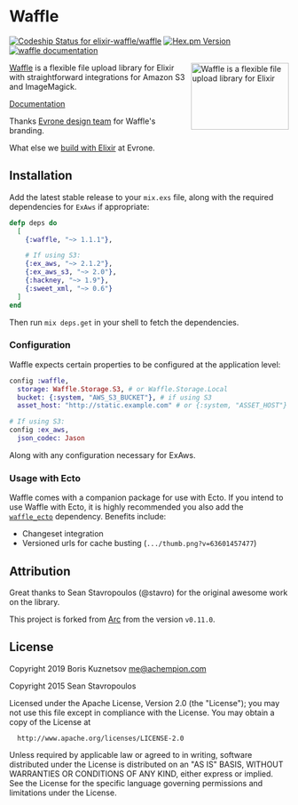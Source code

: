 # Waffle

[![Codeship Status for elixir-waffle/waffle][codeship-img]][codeship-url]
[![Hex.pm Version][hex-img]][hex-url]
[![waffle documentation][hexdocs-img]][hexdocs-url]

[codeship-img]: https://app.codeship.com/projects/182a04b0-aa53-0137-1d00-2259d5318dee/status?branch=master
[codeship-url]: https://app.codeship.com/projects/361668
[hex-img]: http://img.shields.io/hexpm/v/waffle.svg
[hex-url]: https://hex.pm/packages/waffle
[hexdocs-img]: http://img.shields.io/badge/hexdocs-documentation-brightgreen.svg
[hexdocs-url]: https://hexdocs.pm/waffle

[logo-img]: https://elixir-waffle.github.io/waffle/assets/logo.svg
[Waffle]: https://evrone.com/waffle-elixir-library?utm_source=github&utm_campaign=waffle
[Evrone design team]: https://evrone.com/branding?utm_source=github&utm_campaign=waffle
[build with Elixir]: https://evrone.com/elixir?utm_source=github&utm_campaign=waffle

<img align="right" width="176" height="120"
     alt="Waffle is a flexible file upload library for Elixir"
     src="https://elixir-waffle.github.io/waffle/assets/logo.svg">

[Waffle] is a flexible file upload library for Elixir with straightforward integrations for Amazon S3 and ImageMagick.

[Documentation](https://hexdocs.pm/waffle)

Thanks [Evrone design team] for Waffle's branding.

What else we [build with Elixir] at Evrone.

## Installation

Add the latest stable release to your `mix.exs` file, along with the required dependencies for `ExAws` if appropriate:

```elixir
defp deps do
  [
    {:waffle, "~> 1.1.1"},

    # If using S3:
    {:ex_aws, "~> 2.1.2"},
    {:ex_aws_s3, "~> 2.0"},
    {:hackney, "~> 1.9"},
    {:sweet_xml, "~> 0.6"}
  ]
end
```

Then run `mix deps.get` in your shell to fetch the dependencies.

### Configuration

Waffle expects certain properties to be configured at the application level:

```elixir
config :waffle,
  storage: Waffle.Storage.S3, # or Waffle.Storage.Local
  bucket: {:system, "AWS_S3_BUCKET"}, # if using S3
  asset_host: "http://static.example.com" # or {:system, "ASSET_HOST"}

# If using S3:
config :ex_aws,
  json_codec: Jason
```

Along with any configuration necessary for ExAws.

### Usage with Ecto

Waffle comes with a companion package for use with Ecto.  If you intend to use Waffle with Ecto, it is highly recommended you also add the [`waffle_ecto`](https://github.com/elixir-waffle/waffle_ecto) dependency.  Benefits include:

  * Changeset integration
  * Versioned urls for cache busting (`.../thumb.png?v=63601457477`)

## Attribution

Great thanks to Sean Stavropoulos (@stavro) for the original awesome work on the library.

This project is forked from [Arc](https://github.com/stavro/arc) from the version `v0.11.0`.

## License

Copyright 2019 Boris Kuznetsov <me@achempion.com>

Copyright 2015 Sean Stavropoulos

  Licensed under the Apache License, Version 2.0 (the "License");
  you may not use this file except in compliance with the License.
  You may obtain a copy of the License at

      http://www.apache.org/licenses/LICENSE-2.0

  Unless required by applicable law or agreed to in writing, software
  distributed under the License is distributed on an "AS IS" BASIS,
  WITHOUT WARRANTIES OR CONDITIONS OF ANY KIND, either express or implied.
  See the License for the specific language governing permissions and
  limitations under the License.
